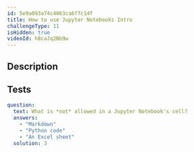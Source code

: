 ```yaml
---
id: 5e9a093a74c4063ca6f7c14f
title: How to use Jupyter Notebooks Intro
challengeType: 11
isHidden: true
videoId: h8caJq2Bb9w
---
```


## Description
<section id='description'>
</section>

## Tests
<section id='tests'>

```yml
question:
  text: What is *not* allowed in a Jupyter Notebook's cell?
  answers:
    - "Markdown"
    - "Python code"
    - "An Excel sheet"
  solution: 3
```

</section>

